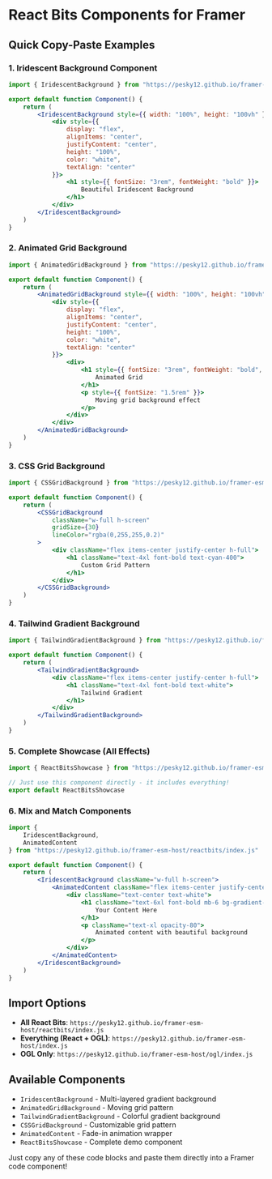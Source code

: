 # React Bits Components for Framer

## Quick Copy-Paste Examples

### 1. Iridescent Background Component
```jsx
import { IridescentBackground } from "https://pesky12.github.io/framer-esm-host/reactbits/index.js"

export default function Component() {
    return (
        <IridescentBackground style={{ width: "100%", height: "100vh" }}>
            <div style={{ 
                display: "flex", 
                alignItems: "center", 
                justifyContent: "center", 
                height: "100%",
                color: "white",
                textAlign: "center"
            }}>
                <h1 style={{ fontSize: "3rem", fontWeight: "bold" }}>
                    Beautiful Iridescent Background
                </h1>
            </div>
        </IridescentBackground>
    )
}
```

### 2. Animated Grid Background
```jsx
import { AnimatedGridBackground } from "https://pesky12.github.io/framer-esm-host/reactbits/index.js"

export default function Component() {
    return (
        <AnimatedGridBackground style={{ width: "100%", height: "100vh" }}>
            <div style={{ 
                display: "flex", 
                alignItems: "center", 
                justifyContent: "center", 
                height: "100%",
                color: "white",
                textAlign: "center"
            }}>
                <div>
                    <h1 style={{ fontSize: "3rem", fontWeight: "bold", marginBottom: "1rem" }}>
                        Animated Grid
                    </h1>
                    <p style={{ fontSize: "1.5rem" }}>
                        Moving grid background effect
                    </p>
                </div>
            </div>
        </AnimatedGridBackground>
    )
}
```

### 3. CSS Grid Background
```jsx
import { CSSGridBackground } from "https://pesky12.github.io/framer-esm-host/reactbits/index.js"

export default function Component() {
    return (
        <CSSGridBackground 
            className="w-full h-screen"
            gridSize={30}
            lineColor="rgba(0,255,255,0.2)"
        >
            <div className="flex items-center justify-center h-full">
                <h1 className="text-4xl font-bold text-cyan-400">
                    Custom Grid Pattern
                </h1>
            </div>
        </CSSGridBackground>
    )
}
```

### 4. Tailwind Gradient Background
```jsx
import { TailwindGradientBackground } from "https://pesky12.github.io/framer-esm-host/reactbits/index.js"

export default function Component() {
    return (
        <TailwindGradientBackground>
            <div className="flex items-center justify-center h-full">
                <h1 className="text-4xl font-bold text-white">
                    Tailwind Gradient
                </h1>
            </div>
        </TailwindGradientBackground>
    )
}
```

### 5. Complete Showcase (All Effects)
```jsx
import { ReactBitsShowcase } from "https://pesky12.github.io/framer-esm-host/reactbits/index.js"

// Just use this component directly - it includes everything!
export default ReactBitsShowcase
```

### 6. Mix and Match Components
```jsx
import { 
    IridescentBackground, 
    AnimatedContent 
} from "https://pesky12.github.io/framer-esm-host/reactbits/index.js"

export default function Component() {
    return (
        <IridescentBackground className="w-full h-screen">
            <AnimatedContent className="flex items-center justify-center h-full">
                <div className="text-center text-white">
                    <h1 className="text-6xl font-bold mb-6 bg-gradient-to-r from-purple-400 to-pink-600 bg-clip-text text-transparent">
                        Your Content Here
                    </h1>
                    <p className="text-xl opacity-80">
                        Animated content with beautiful background
                    </p>
                </div>
            </AnimatedContent>
        </IridescentBackground>
    )
}
```

## Import Options

- **All React Bits**: `https://pesky12.github.io/framer-esm-host/reactbits/index.js`
- **Everything (React + OGL)**: `https://pesky12.github.io/framer-esm-host/index.js`
- **OGL Only**: `https://pesky12.github.io/framer-esm-host/ogl/index.js`

## Available Components

- `IridescentBackground` - Multi-layered gradient background
- `AnimatedGridBackground` - Moving grid pattern  
- `TailwindGradientBackground` - Colorful gradient background
- `CSSGridBackground` - Customizable grid pattern
- `AnimatedContent` - Fade-in animation wrapper
- `ReactBitsShowcase` - Complete demo component

Just copy any of these code blocks and paste them directly into a Framer code component!
